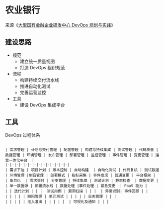 # 农业银行

来源《[大型国有金融企业研发中心 DevOps 规划与实践](https://www.infoq.cn/article/493NdQc44E07TV2w1is5)》

## 建设思路
 
  - 规范
     - 建立统一质量视图
     - 打造 DevOps 组织规范
  - 流程
     - 构建持续交付流水线
     - 推进自动化测试
     - 完善运营监控
  - 工具
     - 建设 DevOps 集成平台
     
## 工具

DevOps 过程体系

```process-table

| 需求管理 | 计划与交付管理 | 配置管理 | 构建与持续集成 | 测试管理 | 代码质量 | 数据管理 | 环境管理 | 发布管理 | 部署管理 | 监控管理 | 事件管理 | 变更管理 | 运营一体化平台  |
|-|-|-|-|-|-|-|-|-|-|-|-|-|-|
| 需求下达 | 项目计划 | 版本控制 | 自动构建  | 自动化测试 | 代码复核 | 测试数据 | 环境管理 |制品管理 | 部署模式 | 指标采集 | 事件发现 | 普通变更 | 平台框架 |
| 条目化  | 需求交付 | 分支管理 | 持续集成 | 测试计划 | 静态检查  | 数据变更 |  | 单一数据源 | 部署流水线 | 数据处理 |事件处理 | 紧急变更  | PaaS 能力 |
| | 迭代计划 | | |  测试用例 | 漏洞扫描 | | |  | 异常识别| 事件回顾 | | 
| | | | | 缺陷管理 | 单元测试 | | | | | 日志管理 | | | 
| | | | | 准入准出 | | | | |  | 可视化及通知 | | | 
```
